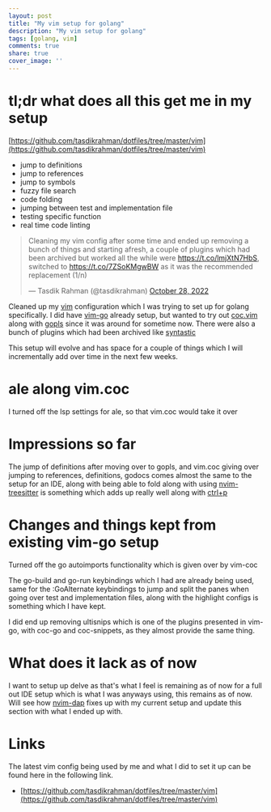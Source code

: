 ```yaml
---
layout: post
title: "My vim setup for golang"
description: "My vim setup for golang"
tags: [golang, vim]
comments: true
share: true
cover_image: ''
---
```


# tl;dr what does all this get me in my setup

[https://github.com/tasdikrahman/dotfiles/tree/master/vim](https://github.com/tasdikrahman/dotfiles/tree/master/vim)

- jump to definitions
- jump to references
- jump to symbols
- fuzzy file search
- code folding
- jumping between test and implementation file
- testing specific function
- real time code linting


<blockquote class="twitter-tweet"><p lang="en" dir="ltr">Cleaning my vim config after some time and ended up removing a bunch of things and starting afresh, a couple of plugins which had been archived but worked all the while were <a href="https://t.co/lmjXtN7HbS">https://t.co/lmjXtN7HbS</a>, switched to <a href="https://t.co/7ZSoKMgwBW">https://t.co/7ZSoKMgwBW</a> as it was the recommended replacement (1/n)</p>&mdash; Tasdik Rahman (@tasdikrahman) <a href="https://twitter.com/tasdikrahman/status/1585959045122621440?ref_src=twsrc%5Etfw">October 28, 2022</a></blockquote> <script async src="https://platform.twitter.com/widgets.js" charset="utf-8"></script>

Cleaned up my [vim](https://www.vim.org/) configuration which I was trying to set up for golang specifically. I did have [vim-go](https://github.com/fatih/vim-go) already setup, but wanted to try out [coc.vim](https://github.com/neoclide/coc.nvim) along with [gopls](https://github.com/golang/tools/tree/master/gopls) since it was around for sometime now. There were also a bunch of plugins which had been archived like [syntastic](https://github.com/vim-syntastic/syntastic)

This setup will evolve and has space for a couple of things which I will incrementally add over time in the next few weeks.

# ale along vim.coc

I turned off the lsp settings for ale, so that vim.coc would take it over

# Impressions so far

The jump of definitions after moving over to gopls, and vim.coc giving over jumping to references, definitions, godocs comes almost the same to the setup for an IDE, along with being able to fold along with using [nvim-treesitter](https://github.com/nvim-treesitter/nvim-treesitter) is something which adds up really well along with [ctrl+p](https://github.com/kien/ctrlp.vim)

# Changes and things kept from existing vim-go setup

Turned off the go autoimports functionality which is given over by vim-coc

The go-build and go-run keybindings which I had are already being used, same for the :GoAlternate keybindings to jump and split the panes when going over test and implementation files, along with the highlight configs is something which I have kept.

I did end up removing ultisnips which is one of the plugins presented in vim-go, with coc-go and coc-snippets, as they almost provide the same thing.

# What does it lack as of now

I want to setup up delve as that's what I feel is remaining as of now for a full out IDE setup which is what I was anyways using, this remains as of now. Will see how [nvim-dap](https://github.com/mfussenegger/nvim-dap) fixes up with my current setup and update this section with what I ended up with.

# Links

The latest vim config being used by me and what I did to set it up can be found here in the following link.

- [https://github.com/tasdikrahman/dotfiles/tree/master/vim](https://github.com/tasdikrahman/dotfiles/tree/master/vim)
